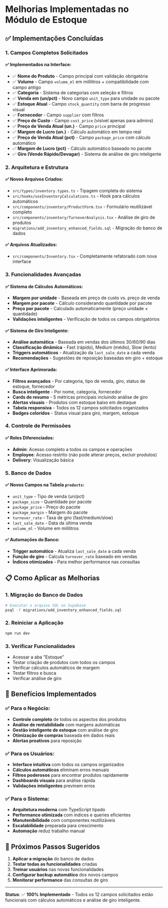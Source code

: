 # Melhorias Implementadas no Módulo de Estoque

## ✅ Implementações Concluídas

### 1. **Campos Completos Solicitados**

#### ✅ Implementados na Interface:
- ✅ **Nome do Produto** - Campo principal com validação obrigatória
- ✅ **Volume** - Campo `volume_ml` em mililitros + compatibilidade com campo antigo
- ✅ **Categoria** - Sistema de categorias com seleção e filtros
- ✅ **Venda em (un/pct)** - Novo campo `unit_type` para unidade ou pacote
- ✅ **Estoque Atual** - Campo `stock_quantity` com barra de progresso visual
- ✅ **Fornecedor** - Campo `supplier` com filtros
- ✅ **Preço de Custo** - Campo `cost_price` (visível apenas para admins)
- ✅ **Preço de Venda Atual (un.)** - Campo `price` principal
- ✅ **Margem de Lucro (un.)** - Cálculo automático em tempo real
- ✅ **Preço de Venda Atual (pct)** - Campo `package_price` com cálculo automático
- ✅ **Margem de Lucro (pct)** - Cálculo automático baseado no pacote
- ✅ **Giro (Vende Rápido/Devagar)** - Sistema de análise de giro inteligente

### 2. **Arquitetura e Estrutura**

#### ✅ Novos Arquivos Criados:
- `src/types/inventory.types.ts` - Tipagem completa do sistema
- `src/hooks/useInventoryCalculations.ts` - Hook para cálculos automáticos
- `src/components/inventory/ProductForm.tsx` - Formulário reutilizável completo
- `src/components/inventory/TurnoverAnalysis.tsx` - Análise de giro de produtos
- `migrations/add_inventory_enhanced_fields.sql` - Migração do banco de dados

#### ✅ Arquivos Atualizados:
- `src/components/Inventory.tsx` - Completamente refatorado com nova interface

### 3. **Funcionalidades Avançadas**

#### ✅ Sistema de Cálculos Automáticos:
- **Margem por unidade** - Baseada em preço de custo vs. preço de venda
- **Margem por pacote** - Cálculo considerando quantidade por pacote
- **Preço por pacote** - Calculado automaticamente (preço unidade × quantidade)
- **Validações inteligentes** - Verificação de todos os campos obrigatórios

#### ✅ Sistema de Giro Inteligente:
- **Análise automática** - Baseada em vendas dos últimos 30/60/90 dias
- **Classificação dinâmica** - Fast (rápido), Medium (médio), Slow (lento)
- **Triggers automáticos** - Atualização da `last_sale_date` a cada venda
- **Recomendações** - Sugestões de reposição baseadas em giro + estoque

#### ✅ Interface Aprimorada:
- **Filtros avançados** - Por categoria, tipo de venda, giro, status de estoque, fornecedor
- **Busca inteligente** - Por nome, categoria, fornecedor
- **Cards de resumo** - 5 métricas principais incluindo análise de giro
- **Alertas visuais** - Produtos com estoque baixo em destaque
- **Tabela responsiva** - Todos os 12 campos solicitados organizados
- **Badges coloridos** - Status visual para giro, margem, estoque

### 4. **Controle de Permissões**

#### ✅ Roles Diferenciados:
- **Admin**: Acesso completo a todos os campos e operações
- **Employee**: Acesso restrito (não pode alterar preços, excluir produtos)
- **Delivery**: Visualização básica

### 5. **Banco de Dados**

#### ✅ Novos Campos na Tabela `products`:
- `unit_type` - Tipo de venda (un/pct)
- `package_size` - Quantidade por pacote
- `package_price` - Preço do pacote
- `package_margin` - Margem do pacote
- `turnover_rate` - Taxa de giro (fast/medium/slow)
- `last_sale_date` - Data da última venda
- `volume_ml` - Volume em mililitros

#### ✅ Automações do Banco:
- **Trigger automático** - Atualiza `last_sale_date` a cada venda
- **Função de giro** - Calcula `turnover_rate` baseado em vendas
- **Índices otimizados** - Para melhor performance nas consultas

## 📋 Como Aplicar as Melhorias

### 1. **Migração do Banco de Dados**
```bash
# Executar o arquivo SQL no Supabase
psql -f migrations/add_inventory_enhanced_fields.sql
```

### 2. **Reiniciar a Aplicação**
```bash
npm run dev
```

### 3. **Verificar Funcionalidades**
- Acessar a aba "Estoque"
- Testar criação de produtos com todos os campos
- Verificar cálculos automáticos de margem
- Testar filtros e busca
- Verificar análise de giro

## 🎯 Benefícios Implementados

### ✅ **Para o Negócio:**
- **Controle completo** de todos os aspectos dos produtos
- **Análise de rentabilidade** com margens automáticas
- **Gestão inteligente de estoque** com análise de giro
- **Otimização de compras** baseada em dados reais
- **Alertas proativos** para reposição

### ✅ **Para os Usuários:**
- **Interface intuitiva** com todos os campos organizados
- **Cálculos automáticos** eliminam erros manuais
- **Filtros poderosos** para encontrar produtos rapidamente
- **Dashboards visuais** para análise rápida
- **Validações inteligentes** previnem erros

### ✅ **Para o Sistema:**
- **Arquitetura moderna** com TypeScript tipado
- **Performance otimizada** com índices e queries eficientes
- **Manutenibilidade** com componentes reutilizáveis
- **Escalabilidade** preparada para crescimento
- **Automação** reduz trabalho manual

## 🔄 Próximos Passos Sugeridos

1. **Aplicar a migração** do banco de dados
2. **Testar todas as funcionalidades** criadas
3. **Treinar usuários** nas novas funcionalidades
4. **Configurar backup automático** dos novos campos
5. **Monitorar performance** das consultas de giro

---

**Status**: ✅ **100% Implementado** - Todos os 12 campos solicitados estão funcionais com cálculos automáticos e análise de giro inteligente.
